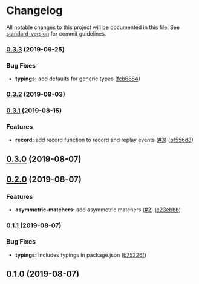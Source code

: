# Changelog

All notable changes to this project will be documented in this file. See [standard-version](https://github.com/conventional-changelog/standard-version) for commit guidelines.

### [0.3.3](https://github.com/dirkluijk/observable-matchers/compare/v0.3.2...v0.3.3) (2019-09-25)


### Bug Fixes

* **typings:** add defaults for generic types ([fcb6864](https://github.com/dirkluijk/observable-matchers/commit/fcb6864))

### [0.3.2](https://github.com/dirkluijk/observable-matchers/compare/v0.3.1...v0.3.2) (2019-09-03)

### [0.3.1](https://github.com/dirkluijk/observable-matchers/compare/v0.3.0...v0.3.1) (2019-08-15)


### Features

* **record:** add record function to record and replay events ([#3](https://github.com/dirkluijk/observable-matchers/issues/3)) ([bf556d8](https://github.com/dirkluijk/observable-matchers/commit/bf556d8))

## [0.3.0](https://github.com/dirkluijk/observable-matchers/compare/v0.2.0...v0.3.0) (2019-08-07)

## [0.2.0](https://github.com/dirkluijk/observable-matchers/compare/v0.1.1...v0.2.0) (2019-08-07)


### Features

* **asymmetric-matchers:** add asymmetric matchers ([#2](https://github.com/dirkluijk/observable-matchers/issues/2)) ([e23ebbb](https://github.com/dirkluijk/observable-matchers/commit/e23ebbb))

### [0.1.1](https://github.com/dirkluijk/observable-matchers/compare/v0.1.0...v0.1.1) (2019-08-07)


### Bug Fixes

* **typings:** includes typings in package.json ([b75226f](https://github.com/dirkluijk/observable-matchers/commit/b75226f))

## 0.1.0 (2019-08-07)
